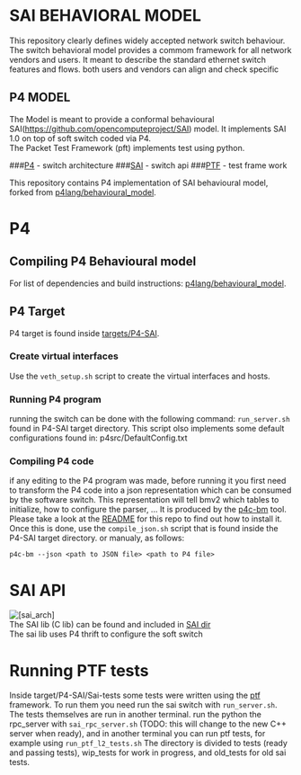 # SAI BEHAVIORAL MODEL
This repository clearly defines widely accepted network switch behaviour.
The switch behavioral model provides a commom framework for all network vendors and users.
It meant to describe the standard ethernet switch features and flows.
both users and vendors can align and check specific

## P4 MODEL
The Model is meant to provide a conformal behavioural SAI(https://github.com/opencomputeproject/SAI) model.
It implements SAI 1.0 on top of soft switch coded via P4.  
The Packet Test Framework (pft) implements test using python.

###[P4](#p4) - switch architecture
###[SAI](#sai) - switch api
###[PTF](#ptf) - test frame work


This repository contains P4 implementation of SAI behavioural model, forked from [p4lang/behavioural_model](https://github.com/p4lang/behavioral-model/).
<a name="p4"></a>
# P4
## Compiling P4 Behavioural model 
For list of dependencies and build instructions:
[p4lang/behavioural_model](https://github.com/p4lang/behavioral-model/).

## P4 Target
P4 target is found inside [targets/P4-SAI](targets/P4-SAI).

### Create virtual interfaces
Use the ```veth_setup.sh``` script to create the virtual interfaces and hosts.
### Running P4 program
running the switch can be done with the following command: ```run_server.sh``` found in P4-SAI target directory.
This script olso implements some default configurations found in: p4src/DefaultConfig.txt


### Compiling P4 code
if any editing to the P4 program was made, before running it you first need to transform the P4 code into a json representation which can be consumed by the software switch. This
representation will tell bmv2 which tables to initialize, how to configure the
parser, ... It is produced by the [p4c-bm](https://github.com/p4lang/p4c-bm)
tool. Please take a look at the
[README](https://github.com/p4lang/p4c-bm/blob/master/README.rst) for this repo
to find out how to install it. Once this is done, 
use the ```compile_json.sh``` script that is found inside the P4-SAI target directory.
or manualy, as follows:

    p4c-bm --json <path to JSON file> <path to P4 file>
    

<a name="sai"></a>
# SAI API
![[sai_arch]](https://github.com/YonatanPitz/SAI-P4-BM/blob/master/docs/SAI_arch.PNG)  
The SAI lib (C lib) can be found and included in [SAI dir](targets/P4-SAI/SAI/)  
The sai lib uses P4 thrift to configure the soft switch

<a name="ptf"></a>
# Running PTF tests
Inside target/P4-SAI/Sai-tests some tests were written using the [ptf](https://github.com/p4lang/ptf) framework. 
To run them you need run the sai switch with ```run_server.sh```.
The tests themselves are run in another terminal. run the python the rpc_server with ```sai_rpc_server.sh``` (TODO: this will change to the new C++ server when ready),  and in another terminal you can run ptf tests, for example using ```run_ptf_l2_tests.sh```
The directory is divided to tests (ready and passing tests), wip_tests for work in progress, and old_tests for old sai tests.
